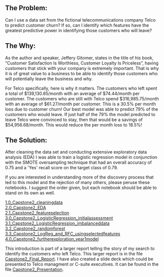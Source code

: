 ## The Problem: 
Can I use a data set from the fictional telecommunications company Telco to predict customer churn?  If so, can I identify which features have the greatest predictive power in identifying those customers who will leave?

## The Why: 
As the author and speaker, Jeffery Gitomer, states in the title of his book, “Customer Satisfaction Is Worthless, Customer Loyalty Is Priceless”, having customers that stick with your company is extremely important. That is why it is of great value to a business to be able to identify those customers who will potentially leave the business and why. 

For Telco specifically, here is why it matters. The customers who left spent a total of $139,130.85/month with an average of $74.44/month per customer. The customers who are still with Telco spend $316,985.75/month with an average of $61.27/month per customer. This is a 30.5% per month loss due to customer churn! Our best model was able to predict 79% of the customers who would leave. If just half of the 79% the model predicted to leave Telco were convinced to stay, then that would be a savings of $54,956.68/month. This would reduce the per month loss to 18.5%!

## The Solution:
After cleaning the data set and conducting extensive exploratory data analysis (EDA) I was able to train a logistic regression model in conjunction with the SMOTE oversampling technique that had an overall accuracy of 0.75 and a 'Yes' recall score on the target class of 0.79. 

If you are interested in understanding more of the discovery process that led to this model and the rejection of many others, please peruse these notebooks. I suggest the order given, but each notebook should be able to stand on its own as well.

[1.0_Capstone2_cleaningdata](https://github.com/eolson615/SpringboardDSCareerTrack/blob/master/Capstone2/Coding/1.0_Capstone2_cleaningdata.ipynb)  
[2.0_Capstone2_EDA](https://github.com/eolson615/SpringboardDSCareerTrack/blob/master/Capstone2/Coding/2.0_Capstone2_EDA.ipynb)  
[2.1_Capstone2_featureselection](https://github.com/eolson615/SpringboardDSCareerTrack/blob/master/Capstone2/Coding/2.1_Capstone2_featureselection.ipynb)  
[3.0_Capstone2_LogisticRegression_initialassessment](https://github.com/eolson615/SpringboardDSCareerTrack/blob/master/Capstone2/Coding/3.0_Capstone2_LogisticRegression_initialassessment.ipynb)  
[3.1_Capstone2_LogisticRegression_imbalanceddata](https://github.com/eolson615/SpringboardDSCareerTrack/blob/master/Capstone2/Coding/3.1_Capstone2_LogisticRegression_imbalanceddata.ipynb)  
[3.2_Capstone2_randomforest](https://github.com/eolson615/SpringboardDSCareerTrack/blob/master/Capstone2/Coding/3.2_Capstone2_randomforest.ipynb)  
[3.3_Capstone2_LogReg_and_RFC_usingselectedfeatures](https://github.com/eolson615/SpringboardDSCareerTrack/blob/master/Capstone2/Coding/3.3_Capstone2_LogReg_and_RFC_usingselectedfeatures.ipynb)  
[4.0_Capstone2_furtherexploration_year1model](https://github.com/eolson615/SpringboardDSCareerTrack/blob/master/Capstone2/Coding/4.0_Capstone2_furtherexploration_year1model.ipynb)  

This introduction is part of a larger report telling the story of my search to identify the customers who left Telco. This larger report is in the file [Capstone2_Final_Report](https://github.com/eolson615/SpringboardDSCareerTrack/blob/master/Capstone2/Capstone2_Final_Report.pdf). I have also created a slide deck which could be presented to Telco managment or C-suite executives. It can be found in the file [Capstone2_Presentation](https://github.com/eolson615/SpringboardDSCareerTrack/blob/master/Capstone2/Capstone2_Presentation.pptx).


